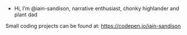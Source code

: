 - Hi, I’m @iain-sandison, narrative enthusiast, chonky highlander and plant dad

Small coding projects can be found at: https://codepen.io/iain-sandison
